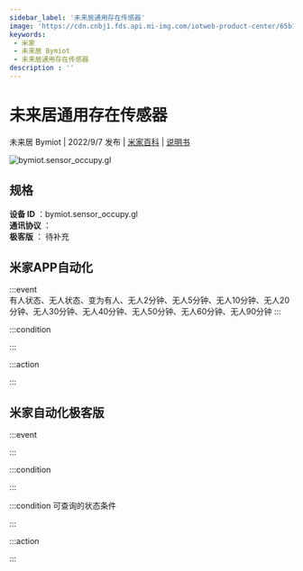 ```yaml
---
sidebar_label: '未来居通用存在传感器'
image: 'https://cdn.cnbj1.fds.api.mi-img.com/iotweb-product-center/65b103acdd3fb730dfc0664da86c20ec_1659343397239.png?GalaxyAccessKeyId=AKVGLQWBOVIRQ3XLEW&Expires=9223372036854775807&Signature=bFRiXMflg3QV63n+JVP37r65HOg='
keywords: 
 - 米家
 - 未来居 Bymiot
 - 未来居通用存在传感器
description : ''
---
```

# 未来居通用存在传感器

未来居 Bymiot | 2022/9/7 发布 | [米家百科](https://home.mi.com/webapp/content/baike/product/index.html?model=bymiot.sensor_occupy.gl) | [说明书](https://home.mi.com/views/introduction.html?model=bymiot.sensor_occupy.gl&region=cn)

![bymiot.sensor_occupy.gl](https://cdn.cnbj1.fds.api.mi-img.com/iotweb-product-center/65b103acdd3fb730dfc0664da86c20ec_1659343397239.png?GalaxyAccessKeyId=AKVGLQWBOVIRQ3XLEW&Expires=9223372036854775807&Signature=bFRiXMflg3QV63n+JVP37r65HOg=)

## 规格  
> 
**设备 ID** ：bymiot.sensor_occupy.gl  
**通讯协议** ：  
**极客版**  ： 待补充 


## 米家APP自动化  

:::event  
有人状态、无人状态、变为有人、无人2分钟、无人5分钟、无人10分钟、无人20分钟、无人30分钟、无人40分钟、无人50分钟、无人60分钟、无人90分钟
:::

:::condition  

:::

:::action   

:::

## 米家自动化极客版  

:::event  

:::

:::condition  

:::

:::condition 可查询的状态条件  

:::

:::action  

:::

        
